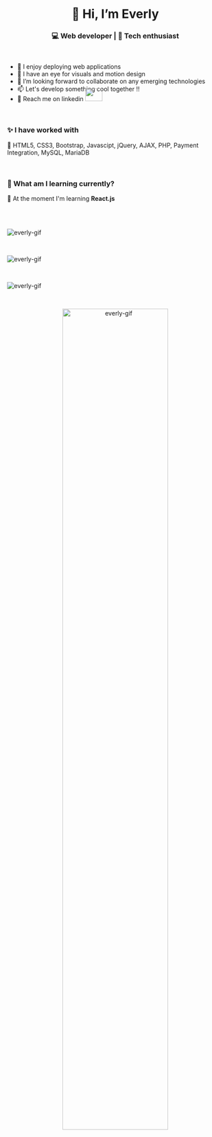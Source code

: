 <h1 align="center">👋 Hi, I’m Everly</h1>
<h3  align="center">💻 Web developer | 📖 Tech enthusiast </h3>
<br>
<ul>
  <li>👀 I enjoy deploying web applications</li>
  <li> 🌱 I have an eye for visuals and motion design</li>
  <li>💞️ I’m looking forward to collaborate on any emerging technologies </li>
  <li>📫 Let's develop something cool together !!</li><li>🎄 Reach me on linkedin <a  href="https://www.linkedin.com/in/everly-precia-suresh-196bba1b7/" target="black" alt=KXDLS> <img style="margin-top:-16px;" src= 'https://cdn.jsdelivr.net/npm/simple-icons@3.0.1/icons/linkedin.svg' height="30" width="40" /> </a></li>
</ul>
<br>
<h3>✨ I have worked with </h3>
<p>💎 HTML5, CSS3, Bootstrap, Javascipt, jQuery, AJAX, PHP, Payment Integration, MySQL, MariaDB</p>
<br>
<h3>🎨 What am I learning currently?</h3>
<p>🌼 At the moment I'm learning <b>React.js</b></p><br><br>
<p align="left"> <img src="https://github-profile-trophy.vercel.app/?username=everly-gif" alt="everly-gif"> </p><br>
<p align="left"> <img src="https://github-readme-stats.vercel.app/api/top-langs?username=everly-gif&show_icons=true&locale=en&layout=compact" alt="everly-gif" > </p><br>
<p align="left"> <img src="https://github-readme-stats.vercel.app/api?username=everly-gif&show_icons=true&locale=en" alt="everly-gif" ></p><br>
<p align="center"><img src="https://github-readme-streak-stats.herokuapp.com/?user=everly-gif&theme=light" alt="everly-gif" width="70%"></p><br><br>
<!---
everly-gif/everly-gif is a ✨ special ✨ repository because its `README.md` (this file) appears on your GitHub profile.
You can click the Preview link to take a look at your changes.
--->
